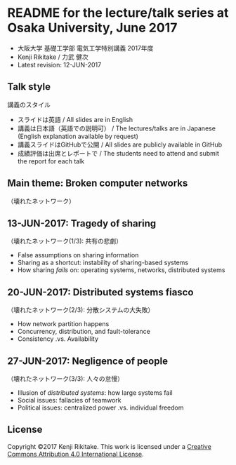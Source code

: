 # README for the lecture/talk series at Osaka University, June 2017

* 大阪大学 基礎工学部 電気工学特別講義 2017年度
* Kenji Rikitake / 力武 健次
* Latest revision: 12-JUN-2017

## Talk style

講義のスタイル

* スライドは英語 / All slides are in English
* 講義は日本語（英語での説明可） / The lectures/talks are in Japanese (English explanation available by request)
* 講義スライドはGitHubで公開 / All slides are publicly available in GitHub
* 成績評価は出席とレポートで / The students need to attend and submit the report for each talk

## Main theme: Broken computer networks

（壊れたネットワーク）

## 13-JUN-2017: Tragedy of sharing

（壊れたネットワーク(1/3): 共有の悲劇）

* False assumptions on sharing information
* Sharing as a shortcut: instability of sharing-based systems
* How sharing *fails* on: operating systems, networks, distributed systems

## 20-JUN-2017: Distributed systems fiasco

（壊れたネットワーク(2/3): 分散システムの大失敗）

* How network partition happens
* Concurrency, distribution, and fault-tolerance
* Consistency .vs. Availability

## 27-JUN-2017: Negligence of people

（壊れたネットワーク(3/3): 人々の怠慢）

* Illusion of *distributed systems*: how large systems fail
* Social issues: fallacies of teamwork 
* Political issues: centralized power .vs. individual freedom

## License

Copyright ©2017 Kenji Rikitake.
This work is licensed under a [Creative Commons Attribution 4.0 International License](https://creativecommons.org/licenses/by/4.0/).

